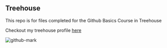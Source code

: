 ## Treehouse

This repo is for files completed for the Github Basics Course in Treehouse

Checkout my treehouse profile [here](https://teamtreehouse.com/hawkwoman)

![github-mark](https://user-images.githubusercontent.com/34781921/34959740-d5a51de2-fa05-11e7-8da2-52efab1cd996.png)
 
